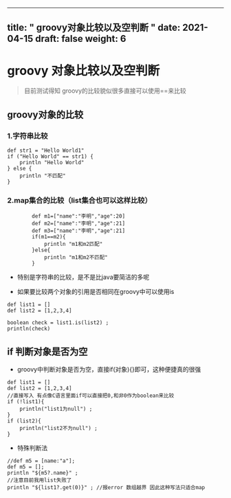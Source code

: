 
---
title: " groovy对象比较以及空判断 "
date: 2021-04-15
draft: false
weight: 6
---

# groovy 对象比较以及空判断

> 目前测试得知 groovy的比较貌似很多直接可以使用==来比较



## groovy对象的比较



### 1.字符串比较

```
def str1 = "Hello World1"
if ("Hello World" == str1) {
    println "Hello World"
} else {
    println "不匹配"
}
```

### 2.map集合的比较（list集合也可以这样比较）

```
		def m1=["name":"李明","age":20]
        def m2=["name":"李明","age":21]
        def m3=["name":"李明","age":21]
        if(m1==m2){
            println "m1和m2匹配"
        }else{
            println "m1和m2不匹配"
        }

```



+ 特别是字符串的比较，是不是比java要简洁的多呢



+ 如果要比较两个对象的引用是否相同在groovy中可以使用is

```
def list1 = []
def list2 = [1,2,3,4]

boolean check = list1.is(list2) ;
println(check)
```





## if 判断对象是否为空



+ groovy中判断对象是否为空，直接if(对象){}即可，这种便捷真的很强

```
def list1 = []
def list2 = [1,2,3,4]
//直接写入 有点像C语言里面if可以直接把0,和非0作为boolean来比较
if (!list1){
    println("list1为null") ;
}
if (list2){
    println("list2不为null") ;
}
```



+ 特殊判断法

```
//def m5 = [name:"a"];
def m5 = [];
println "${m5?.name}" ;
//注意目前我用list失败了
println "${list1?.get(0)}" ; //报error 数组越界 因此这种写法只适合map
```




